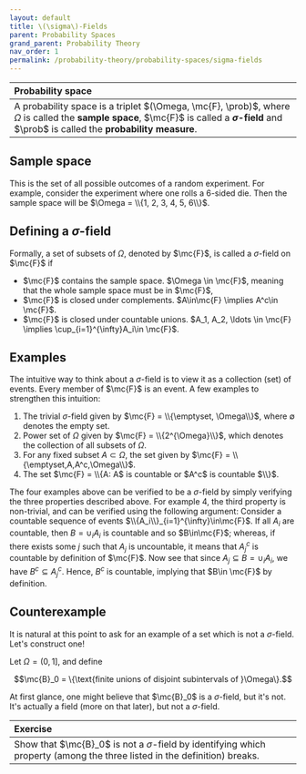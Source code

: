 ```yaml
---
layout: default
title: \(\sigma\)-Fields
parent: Probability Spaces
grand_parent: Probability Theory
nav_order: 1
permalink: /probability-theory/probability-spaces/sigma-fields
---
```


| <span class="fs-4 text-green-100">Probability space</span> |
|:---------------|
| A probability space is a triplet $(\Omega, \mc{F}, \prob)$, where $\Omega$ is called the **sample space**, $\mc{F}$ is called a **$\sigma$-field** and $\prob$ is called the **probability measure**.|

## Sample space
This is the set of all possible outcomes of a random experiment. For example, consider the experiment where one rolls a $6$-sided die. Then the sample space will be $\Omega = \\{1, 2, 3, 4, 5, 6\\}$.

## Defining a $\sigma$-field
Formally, a set of subsets of $\Omega$, denoted by $\mc{F}$, is called a <span class="text-red-100">$\sigma$-field on $\mc{F}$</span> if
- <span class="text-red-100">$\mc{F}$ contains the sample space.</span>
$\Omega \in \mc{F}$, meaning that the whole sample space must be in $\mc{F}$,
- <span class="text-red-100">$\mc{F}$ is closed under complements.</span>
$A\in\mc{F} \implies A^c\in \mc{F}$.
- <span class="text-red-100">$\mc{F}$ is closed under countable unions.</span>
$A_1, A_2, \ldots \in \mc{F} \implies \cup_{i=1}^{\infty}A_i\in \mc{F}$.

## Examples
The intuitive way to think about a $\sigma$-field is to view it as a collection (set) of events. <span class="text-red-100">Every member of $\mc{F}$ is an event</span>. A few examples to strengthen this intuition:
1. The trivial $\sigma$-field given by $\mc{F} = \\{\emptyset, \Omega\\}$, where $\emptyset$ denotes the empty set.
2. Power set of $\Omega$ given by $\mc{F} = \\{2^{\Omega}\\}$, which denotes the collection of all subsets of $\Omega$.
3. For any fixed subset $A\subset\Omega$, the set given by $\mc{F} = \\{\emptyset,A,A^c,\Omega\\}$.
4. The set $\mc{F} = \\{A: A$ is countable or $A^c$ is countable $\\}$.

The four examples above can be verified to be a $\sigma$-field by simply verifying the three properties described above. For example 4, the third property is non-trivial, and can be verified using the following argument: Consider a countable sequence of events $\\{A_i\\}_{i=1}^{\infty}\in\mc{F}$. If all $A_i$ are countable, then $B=\cup_i A_i$ is countable and so $B\in\mc{F}$; whereas, if there exists some $j$ such that $A_j$ is uncountable, it means that $A_j^c$ is countable by definition of $\mc{F}$. Now see that since $A_j\subseteq B=\cup_i A_i$, we have $B^c\subseteq A_j^c$. Hence, $B^c$ is countable, implying that $B\in \mc{F}$ by definition.

## Counterexample
It is natural at this point to ask for an example of a set which is not a $\sigma$-field. Let's construct one!

Let $\Omega = (0, 1]$, and define

$$\mc{B}_0 = \{\text{finite unions of disjoint subintervals of }\Omega\}.$$

At first glance, one might believe that $\mc{B}_0$ is a $\sigma$-field, but it's not. It's actually a <span class="text-red-100">field</span> (more on that later), but not a $\sigma$-field.

| <span class="fs-4 text-green-100">Exercise</span> |
|:---------------|
| Show that $\mc{B}_0$ is not a $\sigma$-field by identifying which property (among the three listed in the definition) breaks.|
